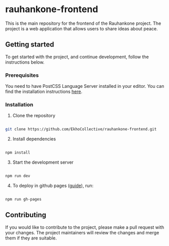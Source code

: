 # rauhankone-frontend

This is the main repository for the frontend of the Rauhankone project. The project is a web application that allows users to share ideas about peace.

## Getting started

To get started with the project, and continue development, follow the instructions below.

### Prerequisites

You need to have PostCSS Language Server installed in your editor. You can find the installation instructions [here](https://marketplace.visualstudio.com/items?itemName=csstools.postcss).

### Installation

1. Clone the repository

```bash

git clone https://github.com/EkhoCollective/rauhankone-frontend.git

```

2. Install dependencies

```bash

npm install

```

3. Start the development server

```bash

npm run dev

```

4. To deploy in github pages ([guide](https://github.com/shinokada/sveltekit-githubpages)), run:

```bash

npm run gh-pages

```

## Contributing

If you would like to contribute to the project, please make a pull request with your changes. The project maintainers will review the changes and merge them if they are suitable.
